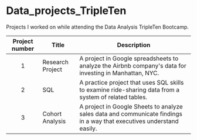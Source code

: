 # Data_projects_TripleTen
Projects I worked on while attending the Data Analysis TripleTen Bootcamp.


| Project number | Title | Description |
| :-----------: | ----------- |----------- |
| 1 | Research Project | A project in Google spreadsheets to analyze the Airbnb company's data for investing in Manhattan, NYC. |
| 2 | SQL | A practice project that uses SQL skills to examine ride-sharing data from a system of related tables. |
| 3 | Cohort Analysis | A project in Google Sheets to analyze sales data and communicate findings in a way that executives understand easily. |
